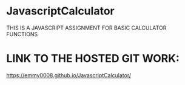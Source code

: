 # JavascriptCalculator
THIS IS A JAVASCRIPT ASSIGNMENT FOR BASIC CALCULATOR FUNCTIONS
# LINK TO THE HOSTED GIT WORK:
https://emmy0008.github.io/JavascriptCalculator/

